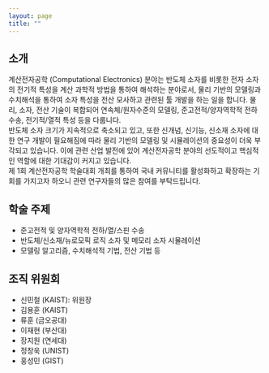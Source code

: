 ```yaml
---
layout: page
title: "" 
---
```


## 소개 
계산전자공학 (Computational Electronics) 분야는 반도체 소자를 비롯한 전자 소자의 전기적 특성을 계산 과학적 방법을 통하여 해석하는 분야로서, 물리 기반의 모델링과 수치해석을 통하여 소자 특성을 전산 모사하고 관련된 툴 개발을 하는 일을 합니다. 물리, 소자, 전산 기술이 복합되어 연속체/원자수준의 모델링, 준고전적/양자역학적 전하 수송, 전기적/열적 특성 등을 다룹니다.<br/>
반도체 소자 크기가 지속적으로 축소되고 있고, 또한 신개념, 신기능, 신소재 소자에 대한 연구 개발이 필요해짐에 따라 물리 기반의 모델링 및 시뮬레이션의 중요성이 더욱 부각되고 있습니다. 이에 관련 산업 발전에 있어 계산전자공학 분야의 선도적이고 핵심적인 역할에 대한 기대감이 커지고 있습니다.<br/>
제 1회 계산전자공학 학술대회 개최를 통하여 국내 커뮤니티를 활성화하고 확장하는 기회를 가지고자 하오니 관련 연구자들의 많은 참여를 부탁드립니다.

## 학술 주제
- 준고전적 및 양자역학적 전하/열/스핀 수송
- 반도체/신소재/뉴로모픽 로직 소자 및 메모리 소자 시뮬레이션
- 모델링 알고리즘, 수치해석적 기법, 전산 기법 등

## 조직 위원회
- 신민철 (KAIST): 위원장
- 김용훈 (KAIST)
- 류훈 (금오공대)
- 이재현 (부산대)
- 장지원 (연세대)
- 정창욱 (UNIST)
- 홍성민 (GIST)
